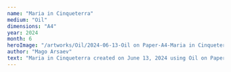 ```yaml
---
name: "Maria in Cinqueterra"
medium: "Oil"
dimensions: "A4"
year: 2024
month: 6
heroImage: "/artworks/Oil/2024-06-13-Oil on Paper-A4-Maria in Cinqueterra.jpeg"
author: "Mago Arsaev"
text: "Maria in Cinqueterra created on June 13, 2024 using Oil on Paper, size A4."
---
```

